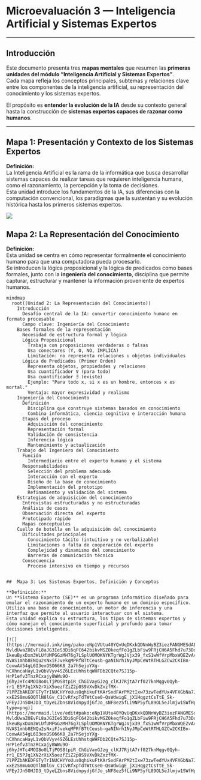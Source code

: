 # Microevaluación 3 — Inteligencia Artificial y Sistemas Expertos

---

##  Introducción

Este documento presenta tres **mapas mentales** que resumen las **primeras unidades del módulo “Inteligencia Artificial y Sistemas Expertos”**.  
Cada mapa refleja los conceptos principales, subtemas y relaciones clave entre los componentes de la inteligencia artificial, su representación del conocimiento y los sistemas expertos.  

El propósito es **entender la evolución de la IA** desde su contexto general hasta la construcción de **sistemas expertos capaces de razonar como humanos**.

---

## Mapa 1: Presentación y Contexto de los Sistemas Expertos

**Definición:**  
La Inteligencia Artificial es la rama de la informática que busca desarrollar sistemas capaces de realizar tareas que requieren inteligencia humana, como el razonamiento, la percepción y la toma de decisiones.  
Esta unidad introduce los fundamentos de la IA, sus diferencias con la computación convencional, los paradigmas que la sustentan y su evolución histórica hasta los primeros sistemas expertos.

[![](https://mermaid.ink/img/pako:eNqFVstu2zgU_ZULrRzALZzYSV3vXMdpDTRpkKTAzCAbWqIVBhSpklSQpOh2PmD-YJZZZDHIbrb6k_mSOVcPSw4wnY1lUbyvc8-55PcotomMZlGmTJKJ_NoQOWvDYPDVqEQktD-jcye9NEHEqnwx9EALa4K8D5YSSdp6ulQ-yEx4Wt7n0gXr9_bYDdGZrU1SaaQTutovaAVrrbAWK0FzF9RG4Z-uTYiO5UYZVRm2S0QXIhONuTIb67Lyz6BiXkrwSAQJip0Ujnyby7dCEla0ehSGgsDfdu1boaSTBo56edwUmTCiC7i8lVmO4mYkcmxO4OZWDsmJR2tEpgCHxZv0Vhd1jUgud3atOfiQgEMs8-rLkArPUGnS0qQF3LRRrlQO9GC4mneBV3M6Lp_WSpOlpQ9Oxje9tIguJUmfS0YMORHqKIyoC6w_lM8bRmZwqZwa0lzLezGkMxk2Wt0P6aO1qZZ7O_FOCnRNIt7Huk_9cFeyfHHwN6RY5OKRs60BkY7iQugKzCZ8BaiMA5Zf4blEzxh8RiEunLddCNQTA01XlcLsaOsfbuvM8P0_mFb7WdgsL1p-gp133FP0SdOd_1-6qQ2zAUueYi3uZJfajtu457YP0LmzsfRgokA6lIGPgrMVOrVOhQxrgCupOJ20-baVx0WdVSKDdBAgqtvp9UJkawVSAxZdvqTc1pa--AO6pQ66eCUVog-Fx86amtZIT-VLHhRg63X956D0C0PhkHFNeYjfl8_Z2nIzcoGm1YJwfcOvMLqRhSufPWu02dhLh3UioJRXaFTbdqIxXTIbrGPaQfdNo_pmq0y1HUqYX7HydZCagJ7W4tbCNgZdVFJka7dtcCPxztt5Ayh7Qh5BgIXVDLzbMq8KokRqyhcuzlJWPmECNU4-YRO63k4qUDmRPvkpdTmqyqTDjisnOFlPg3n5Fx5Ho55Mj5dnxxfzzzNSCaDhdnVVx8xT6Zl_3wq0B_lsvS-B6bF1PCIbt-9Gb6Z9z6e_LlZns92qGrjjpmGDjYibLjCO8lH07H9ZfIE58NqotHCvsgoiQXCP9Bc0KJ_uFbqKD5iOYNvWycrcgdPGdrgNThR0htDTEb2h9_18F6J8TkTFDR44rnwCo5CcVjUVqoyDjI1tNLPF4kIaseXW4JSlCknCO0KIamxxt_vQiPhGGUmfcbIYZdIhiZRnke_ODrwMaa1S1n9DzHPwOFEp97qa7dWxAzh18YARx1PuZ3TA_kuVrcsXjdT7qRiVF7qDt9PhA2ZBqrsyP5R_e4QERp86FXaevlanUWNDkED57DqZSh4EOypr5kBPkp-bc4zORCh2zotzHmNB1o0RcZ0sV9xaVKps1HKBCda_WLDrRU_-rdvT8inYpBqk0LHKxc7kuKjrQEVINCmamIPVyZurT8uzvf6saAQ_A8AolstEqgEP_MK9l5ia__z-Bzuq5hOlTuWyHwpyxqDC5cOEPrHqu07S9EK3JBzEmEBO2copTpb6iWx3KOZilvwJBo_0O-nOg1PrIlRe74S2jqnmAY7GkSDIrm_lljcXuzeR8_Ym0vrjoww5MV17dxzP8oT6Xs3-L2Ak6xYlWJo3Q6D7fIVRw0FOZf-0Wljf0AOnljLb7n3hNNVdb8wuDQ9Xx5e17QnIEsGS8Xy3ww1H4_CvklN1coCNNjwSuhN23dL82kTDCK1KollwhRxGGC-Z4NfoO0e9jsKNzOR1NMNfnMSi0OE6ujY_YJYL85u1WWvpbJHetC9FDk3LY8xF9Ga7o7r6LGxhQjQbTyoP0ex7dB_NDiaTt0fTyeFk9O7o4GA8HuHrA5bHB29H-4fTo_3J-8PpeDz9MYweq5ijtwfj_dFkOj0YT_cPx9P34_EwQnkYtaf1pby6m__4F9Jg8sQ?type=png)](https://mermaid.live/edit#pako:eNqFVstu2zgU_ZULrRzALZzYSV3vXMdpDTRpkKTAzCAbWqIVBhSpklSQpOh2PmD-YJZZZDHIbrb6k_mSOVcPSw4wnY1lUbyvc8-55PcotomMZlGmTJKJ_NoQOWvDYPDVqEQktD-jcye9NEHEqnwx9EALa4K8D5YSSdp6ulQ-yEx4Wt7n0gXr9_bYDdGZrU1SaaQTutovaAVrrbAWK0FzF9RG4Z-uTYiO5UYZVRm2S0QXIhONuTIb67Lyz6BiXkrwSAQJip0Ujnyby7dCEla0ehSGgsDfdu1boaSTBo56edwUmTCiC7i8lVmO4mYkcmxO4OZWDsmJR2tEpgCHxZv0Vhd1jUgud3atOfiQgEMs8-rLkArPUGnS0qQF3LRRrlQO9GC4mneBV3M6Lp_WSpOlpQ9Oxje9tIguJUmfS0YMORHqKIyoC6w_lM8bRmZwqZwa0lzLezGkMxk2Wt0P6aO1qZZ7O_FOCnRNIt7Huk_9cFeyfHHwN6RY5OKRs60BkY7iQugKzCZ8BaiMA5Zf4blEzxh8RiEunLddCNQTA01XlcLsaOsfbuvM8P0_mFb7WdgsL1p-gp133FP0SdOd_1-6qQ2zAUueYi3uZJfajtu457YP0LmzsfRgokA6lIGPgrMVOrVOhQxrgCupOJ20-baVx0WdVSKDdBAgqtvp9UJkawVSAxZdvqTc1pa--AO6pQ66eCUVog-Fx86amtZIT-VLHhRg63X956D0C0PhkHFNeYjfl8_Z2nIzcoGm1YJwfcOvMLqRhSufPWu02dhLh3UioJRXaFTbdqIxXTIbrGPaQfdNo_pmq0y1HUqYX7HydZCagJ7W4tbCNgZdVFJka7dtcCPxztt5Ayh7Qh5BgIXVDLzbMq8KokRqyhcuzlJWPmECNU4-YRO63k4qUDmRPvkpdTmqyqTDjisnOFlPg3n5Fx5Ho55Mj5dnxxfzzzNSCaDhdnVVx8xT6Zl_3wq0B_lsvS-B6bF1PCIbt-9Gb6Z9z6e_LlZns92qGrjjpmGDjYibLjCO8lH07H9ZfIE58NqotHCvsgoiQXCP9Bc0KJ_uFbqKD5iOYNvWycrcgdPGdrgNThR0htDTEb2h9_18F6J8TkTFDR44rnwCo5CcVjUVqoyDjI1tNLPF4kIaseXW4JSlCknCO0KIamxxt_vQiPhGGUmfcbIYZdIhiZRnke_ODrwMaa1S1n9DzHPwOFEp97qa7dWxAzh18YARx1PuZ3TA_kuVrcsXjdT7qRiVF7qDt9PhA2ZBqrsyP5R_e4QERp86FXaevlanUWNDkED57DqZSh4EOypr5kBPkp-bc4zORCh2zotzHmNB1o0RcZ0sV9xaVKps1HKBCda_WLDrRU_-rdvT8inYpBqk0LHKxc7kuKjrQEVINCmamIPVyZurT8uzvf6saAQ_A8AolstEqgEP_MK9l5ia__z-Bzuq5hOlTuWyHwpyxqDC5cOEPrHqu07S9EK3JBzEmEBO2copTpb6iWx3KOZilvwJBo_0O-nOg1PrIlRe74S2jqnmAY7GkSDIrm_lljcXuzeR8_Ym0vrjoww5MV17dxzP8oT6Xs3-L2Ak6xYlWJo3Q6D7fIVRw0FOZf-0Wljf0AOnljLb7n3hNNVdb8wuDQ9Xx5e17QnIEsGS8Xy3ww1H4_CvklN1coCNNjwSuhN23dL82kTDCK1KollwhRxGGC-Z4NfoO0e9jsKNzOR1NMNfnMSi0OE6ujY_YJYL85u1WWvpbJHetC9FDk3LY8xF9Ga7o7r6LGxhQjQbTyoP0ex7dB_NDiaTt0fTyeFk9O7o4GA8HuHrA5bHB29H-4fTo_3J-8PpeDz9MYweq5ijtwfj_dFkOj0YT_cPx9P34_EwQnkYtaf1pby6m__4F9Jg8sQ)

##  Mapa 2: La Representación del Conocimiento

**Definición:**  
Esta unidad se centra en cómo representar formalmente el conocimiento humano para que una computadora pueda procesarlo.  
Se introducen la lógica proposicional y la lógica de predicados como bases formales, junto con la **ingeniería del conocimiento**, disciplina que permite capturar, estructurar y mantener la información proveniente de expertos humanos.

```mermaid
mindmap
  root((Unidad 2: La Representación del Conocimiento))
    Introducción
      Desafío central de la IA: convertir conocimiento humano en formato procesable
      Campo clave: Ingeniería del Conocimiento
    Bases formales de la representación
      Necesidad de estructura formal y lógica
      Lógica Proposicional
        Trabaja con proposiciones verdaderas o falsas
        Usa conectores (Y, O, NO, IMPLICA)
        Limitación: no representa relaciones u objetos individuales
      Lógica de Predicados (Primer Orden)
        Representa objetos, propiedades y relaciones
        Usa cuantificador ∀ (para todo)
        Usa cuantificador ∃ (existe)
        Ejemplo: "Para todo x, si x es un hombre, entonces x es mortal."
        Ventaja: mayor expresividad y realismo
    Ingeniería del Conocimiento
      Definición
        Disciplina que construye sistemas basados en conocimiento
        Combina informática, ciencia cognitiva e interacción humana
      Etapas del proceso
        Adquisición del conocimiento
        Representación formal
        Validación de consistencia
        Inferencia lógica
        Mantenimiento y actualización
    Trabajo del Ingeniero del Conocimiento
      Función
        Intermediario entre el experto humano y el sistema
      Responsabilidades
        Selección del problema adecuado
        Interacción con el experto
        Diseño de la base de conocimiento
        Implementación del prototipo
        Refinamiento y validación del sistema
    Estrategias de adquisición del conocimiento
      Entrevistas estructuradas y no estructuradas
      Análisis de casos
      Observación directa del experto
      Prototipado rápido
      Mapas conceptuales
    Cuello de botella en la adquisición del conocimiento
      Dificultades principales
        Conocimiento tácito (intuitivo y no verbalizable)
        Limitaciones o falta de cooperación del experto
        Complejidad y dinamismo del conocimiento
        Barreras de comunicación técnica
      Consecuencia
        Proceso intensivo en tiempo y recursos


##  Mapa 3: Los Sistemas Expertos, Definición y Conceptos

**Definición:**  
Un **Sistema Experto (SE)** es un programa informático diseñado para emular el razonamiento de un experto humano en un dominio específico.  
Utiliza una base de conocimiento, un motor de inferencia y una interfaz que permite al usuario interactuar con el sistema.  
Esta unidad explica su estructura, los tipos de sistemas expertos y cómo manejan el conocimiento superficial y profundo para tomar decisiones inteligentes.

[![](https://mermaid.ink/img/pako:eNp1VUtu40YQvUqDKxkQDNnWyBZ3iezFANGMESdAEmhTbhapMprdnP4Y_sDbHGBuMMssvAh0BN4kJ0k1KX5k2FyRXdVVr169Kj4n0mSYpElJOiuh2mghrDF-MvldUwaZOEvFL8aJG3IeS3Di6qFC642bikvMSZOkeqfFo1gZLbFiw9FRjCH6A5Fhd7u73DqIcYTuSIhrawoL7PwtoAieFD2BkEYbSSWh5oDoKpT1a07ScOISJWhyJYPkTKRztKglwRDxV3QB1T2Kyppb1VQBQtM9qngDW0xiG0rQPbSf7LdAHqUPdhTpZ3AY76xGcAZrzFQoYGq2KLeM55Ffgq1fnSfJSfHBW6hfM3CjvG64vzbe2Gj6_E4RDKlSHEbYJodQ9a5ookKXrQILfDsLkmwkTKrgyGgcZfjqLTtKU1Z8rv3YJDirR5vDU0QQXABLB7Wt610WlNlDj1BGjRsTIlzgyrg7BIopYNLzoLM-1keuByxDxm3WLUfUMPGGzMH76g7LSplUOMOKNYKTgrWgJVjx39_fxS1wWfVrpMbxWQEZvAvlLc5oLitug2sUnkX5ECOpKFIIwYHC92CUPE8NTUpwIySriEtR9T_SWxZsL33qWiykgnscAt0MlKTC1j8qLmoqFMP0MEZ3vcebNv1UeMdeucIHYokzWSz14Dp1rlgasqFhL8WMB5K0p_tWiypO-NVAS1mhb8ENQu2sNxiFJvekqMPRfBTtCeusb-gaNINrh1NyJMpCeWtRTHLGZCw2CKIBn-CoxwAV54gL6I3exOSO66K8_2a7hSejoYXg-hCXhncaHayL1vQbVVyv4SZ6LEzUhhstqWHFDb2CQte7SJ15p-HrP1efv3TnzRCxajy8WWu9O-j6hyJHTc4MOI8o0LTjPOS8tpiR_ChGiVayGJzg_clKJ7RjtA7rf027knMqgv0Qyh-rr1_E5PJq1XN2rXiX5oezfZiZ2p0S9VXvDkZxzfMX-7lPPZbAKEDFGTyTrINUCHYYoUusOqhikuFtKArSxdFArPM2tIxw73zwTedYUx4VFXGbNa7JNCksZUnK3jhNmKkS4mfyHM2bxG-xxE2S8muGOQTlN8lGv_C1CvRfxpTdTWtCse0-QsWdwigE_jX1HqgztCsTtE_Sk-VFEyJJn5OHJD3_tDyeLZbns8VidnpydjGfJo_sNF8ez5fLi9NP5yfL89OL5eJlmjw1SWfHp7P2mS9nZ_PFLMZjDXCZ6_YP3fyoX_4H9p6gWg?type=png)](https://mermaid.live/edit#pako:eNp1VUtu40YQvUqDKxkQDNnWyBZ3iezFANGMESdAEmhTbhapMprdnP4Y_sDbHGBuMMssvAh0BN4kJ0k1KX5k2FyRXdVVr169Kj4n0mSYpElJOiuh2mghrDF-MvldUwaZOEvFL8aJG3IeS3Di6qFC642bikvMSZOkeqfFo1gZLbFiw9FRjCH6A5Fhd7u73DqIcYTuSIhrawoL7PwtoAieFD2BkEYbSSWh5oDoKpT1a07ScOISJWhyJYPkTKRztKglwRDxV3QB1T2Kyppb1VQBQtM9qngDW0xiG0rQPbSf7LdAHqUPdhTpZ3AY76xGcAZrzFQoYGq2KLeM55Ffgq1fnSfJSfHBW6hfM3CjvG64vzbe2Gj6_E4RDKlSHEbYJodQ9a5ookKXrQILfDsLkmwkTKrgyGgcZfjqLTtKU1Z8rv3YJDirR5vDU0QQXABLB7Wt610WlNlDj1BGjRsTIlzgyrg7BIopYNLzoLM-1keuByxDxm3WLUfUMPGGzMH76g7LSplUOMOKNYKTgrWgJVjx39_fxS1wWfVrpMbxWQEZvAvlLc5oLitug2sUnkX5ECOpKFIIwYHC92CUPE8NTUpwIySriEtR9T_SWxZsL33qWiykgnscAt0MlKTC1j8qLmoqFMP0MEZ3vcebNv1UeMdeucIHYokzWSz14Dp1rlgasqFhL8WMB5K0p_tWiypO-NVAS1mhb8ENQu2sNxiFJvekqMPRfBTtCeusb-gaNINrh1NyJMpCeWtRTHLGZCw2CKIBn-CoxwAV54gL6I3exOSO66K8_2a7hSejoYXg-hCXhncaHayL1vQbVVyv4SZ6LEzUhhstqWHFDb2CQte7SJ15p-HrP1efv3TnzRCxajy8WWu9O-j6hyJHTc4MOI8o0LTjPOS8tpiR_ChGiVayGJzg_clKJ7RjtA7rf027knMqgv0Qyh-rr1_E5PJq1XN2rXiX5oezfZiZ2p0S9VXvDkZxzfMX-7lPPZbAKEDFGTyTrINUCHYYoUusOqhikuFtKArSxdFArPM2tIxw73zwTedYUx4VFXGbNa7JNCksZUnK3jhNmKkS4mfyHM2bxG-xxE2S8muGOQTlN8lGv_C1CvRfxpTdTWtCse0-QsWdwigE_jX1HqgztCsTtE_Sk-VFEyJJn5OHJD3_tDyeLZbns8VidnpydjGfJo_sNF8ez5fLi9NP5yfL89OL5eJlmjw1SWfHp7P2mS9nZ_PFLMZjDXCZ6_YP3fyoX_4H9p6gWg)
